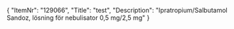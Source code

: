 {
  "ItemNr": "129066",
  "Title": "test",
  "Description": "Ipratropium/Salbutamol Sandoz, lösning för nebulisator 0,5 mg/2,5 mg"
}